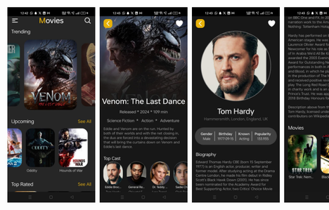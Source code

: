 <div style="display: flex; gap: 10px;">
    <img src="/assets/screenshot/1.jpg" alt="Home Screen" width="200" height="auto" />
    <img src="/assets/screenshot/2.jpg" alt="Movie Screen" width="200" height="auto" />
    <img src="/assets/screenshot/3.jpg" alt="Cast Screen" width="200" height="auto" />
    <img src="/assets/screenshot/4.jpg" alt="Similar Movies" width="200" height="auto" />
    <img src="/assets/screenshot/5.jpg" alt="Search Screen" width="200" height="auto" />
</div>
